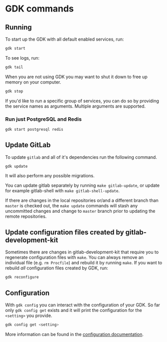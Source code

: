 # GDK commands

## Running

To start up the GDK with all default enabled services, run:

```sh
gdk start
```

To see logs, run:

```sh
gdk tail
```

When you are not using GDK you may want to shut it down to free up
memory on your computer.

```sh
gdk stop
```

If you'd like to run a specific group of services, you can do so by providing
the service names as arguments. Multiple arguments are supported.

### Run just PostgreSQL and Redis

```sh
gdk start postgresql redis
```

## Update GitLab

To update `gitlab` and all of it's dependencies run the following command.

```sh
gdk update
```

It will also perform any possible migrations.

You can update gitlab separately by running `make gitlab-update`, or
update for example gitlab-shell with `make gitlab-shell-update`.

If there are changes in the local repositories or/and a different
branch than `master` is checked out, the `make update` commands will
stash any uncommitted changes and change to `master` branch prior to
updating the remote repositories.

## Update configuration files created by gitlab-development-kit

Sometimes there are changes in gitlab-development-kit that require
you to regenerate configuration files with `make`. You can always
remove an individual file (e.g. `rm Procfile`) and rebuild it by
running `make`. If you want to rebuild _all_ configuration files
created by GDK, run:

```sh
gdk reconfigure
```

## Configuration

With `gdk config` you can interact with the configuration of your
GDK. So far only `gdk config get` exists and it will print the
configuration for the `<setting>` you provide.

```sh
gdk config get <setting>
```

More information can be found in the [configuration documentation](configuration.md).
